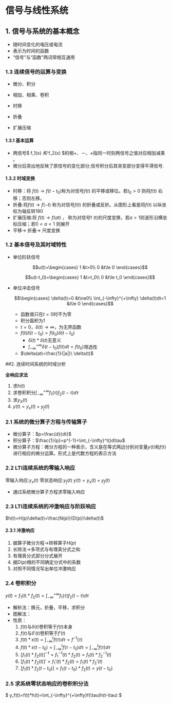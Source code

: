 # 信号与线性系统

## 1. 信号与系统的基本概念

- 随时间变化的电压或电流 
- 表示为时间的函数 
- “信号”与“函数”两词常相互通用

### 1.3 连续信号的运算与变换

- 微分、积分

- 相加、相乘、卷积
- 时移
- 折叠
- 扩展压缩

#### 1.3.1 基本运算

- 两信号$ f_1(x) $和$ f_2(x) $的相+、－、×指同一时刻两信号之值对应相加减乘 。 
- 微分后突出地反映了原信号的变化部分;信号积分后其突变部分变得平滑信号.

#### 1.3.2 时域变换

- 时移：将 $f(t)\to f(t-t_0)$称为对信号$f(t)$ 的平移或移位。若$t_0>0$  则将$f(t)$ 右移；否则左移。
- 折叠:将$f(t)\to f(-t)$  称为对信号$f(t)$ 的折叠或反折。从图形上看是将$f(t)$ 以纵坐标为轴反转180
- 扩展压缩:将 $f(t)\to f(at)$ ， 称为对信号f (t)的尺度变换，若$a>1$则波形沿横坐标压缩；若$0<a<1$ 则展开
- 平移$\to$  折叠$\to$ 尺度变换 

### 1.2 基本信号及其时域特性

- 单位阶跃信号

  $$u(t)=\begin{cases} 1 &t>0\\ 0 &t\le 0 \end{cases}$$ 

  $$u(t-t_0)=\begin{cases} 1 &t>t_0\\ 0 &t\le t_0 \end{cases}$$ 

- 单位冲击信号

  $$\begin{cases} \delta(t)=0 &t\ne0\\ \int_{-\infty}^{+\infty} \delta(t)dt=1 &t\le 0 \end{cases}$$ 

  - 函数值只在$t=0$时不为零
  - 积分面积为1
  - $t=0$，$\delta(t)\to\infty$，为无界函数
  - $f(t)\delta(t-t_0)=f(t_0)\delta(t-t_0)$
    - $\delta(t)*\delta(t)$无意义
    - $\int_{-\infty}^{+\infty}\delta(t-t_0)f(t)dt=f(t_0)$筛选性
  - $\delta(at)=\frac{1}{|a|}\ \delta(t)$ 

##2. 连续时间系统的时域分析 

**全响应求法**

1. 求$h(t)$
2. 求卷积积分$\int_{-\infty}^{+\infty} f_1(\tau)f_2(t-\tau)d\tau$
3. 求$y_X(t)$
4. $y(t)=y_x(t)+y_f(t)$

### 2.1 系统的微分算子方程与传输算子

- 微分算子：$p=\frac{d}{dt}$ 
- 积分算子：$\frac{1}{p}=p^{-1}=\int_{-\infty}^t()d\tau$
- 微分算子方程：微分方程的一种表示，含义是在等式两边分别对变量$y(t)$和$f(t)$进行相应的微分运算。形式上是代数方程的表示方法

### 2.2 LTI连续系统的零输入响应
零输入响应:$y_x(t)$
零状态响应:$y_f(t)$
$y(t)=y_x(t)+y_f(t)$

- 通过系统微分算子方程求零输入响应

  

### 2.3 LTI连续系统的冲激响应与阶跃响应

$h(t)=H(p)\delta(t)=\frac{N(p)}{D(p)}\delta(t)$ 

#### 2.3.1 冲激响应

1. 据算子微分方程→转移算子$H(p)$
2. 长除法→多项式与有理真分式之和
3. 有理真分式部分分式展开 
4. 据$D(p)$根的不同确定分式中的系数
5. 对照不同情况写出单位冲激响应 

### 2.4 卷积积分

$y(t)=f_1(t)*f_2(t)=\int_{-\infty}^{+\infty} f_1(\tau)f_2(t-\tau)d\tau$

- 解析法：换元，折叠，平移，求积分
- 图解法：
- 性质：
  1. $f(t)$与$\delta(t)$卷积等于$f(t)$本身
  2. $f(t)$与$\delta'(t)$卷积等于$f'(t)$
  3. $f(t)*\varepsilon(t)=\int_{-\infty}^tf(\tau)d\tau=f^{-1}(\tau)$
  4. $f(t)*\varepsilon(t-t_0)=\int_{-\infty}^tf(\tau-t_0)d\tau=\int_{-\infty}^t f(\tau)d\tau$ 
  5. $[f_1(t)*f_2(t)]^{-1}=f_1^{-1}(t)*f_2(t)=f_1(t)*f_2^{-1}(t)$
  6. $[f_1(t)*f_2(t)]'=f_1'(t)*f_2(t)=f_1(t)*f_2'(t)$
  7. $[f_1(t)*f_2(t-t_0)]=f_1(t-t_0)*f_2(t)=y(t-t_0)$

### 2.5 求系统零状态响应的卷积积分法

$ y_f(t)=f(t)*h(t)=\int_{-\infty}^{+\infty}f(\tau)h(t-\tau) $





